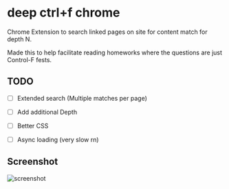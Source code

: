 # deep ctrl+f chrome
Chrome Extension to search linked pages on site for content match for depth N. 

Made this to help facilitate reading homeworks where the questions are just Control-F fests.

## TODO
- [ ] Extended search (Multiple matches per page)

- [ ] Add additional Depth

- [ ] Better CSS

- [ ] Async loading (very slow rn)


## Screenshot
![screenshot](https://chadpaste.com/f/pfb.png)
